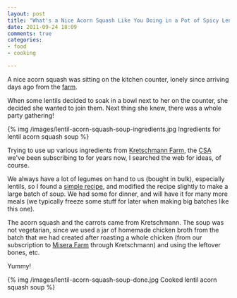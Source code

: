 ```yaml
---
layout: post
title: "What's a Nice Acorn Squash Like You Doing in a Pot of Spicy Lentils?"
date: 2011-09-24 18:09
comments: true
categories:
- food
- cooking

---
```

A nice acorn squash was sitting on the kitchen counter, lonely since arriving days ago from the [farm](http://www.kretschmannfarm.com/).

When some lentils decided to soak in a bowl next to her on the counter, she decided she wanted to join them. Next thing she knew, there was a whole party gathering!

{% img /images/lentil-acorn-squash-soup-ingredients.jpg Ingredients for lentil acorn squash soup %}

<!--more-->

Trying to use up various ingredients from [Kretschmann Farm](http://www.kretschmannfarm.com/), the [CSA](http://en.wikipedia.org/wiki/Community-supported_agriculture) we've been subscribing to for years now, I searched the web for ideas, of course.

We always have a lot of legumes on hand to us (bought in bulk), especially lentils, so I found a [simple recipe](http://eatingplaces.wordpress.com/2011/01/21/acorn-squash-lentil-soup/), and modified the recipe slightly to make a large batch of soup. We had some for dinner, and will have it for many more meals (we typically freeze some stuff for later when making big batches like this one).

The acorn squash and the carrots came from Kretschmann. The soup was not vegetarian, since we used a jar of homemade chicken broth from the batch that we had created after roasting a whole chicken (from our subscription to [Misera Farm](http://www.localharvest.org/miseras-organic-farm-M14896) through Kretschmann) and using the leftover bones, etc.

Yummy!

{% img /images/lentil-acorn-squash-soup-done.jpg Cooked lentil acorn squash soup %}
